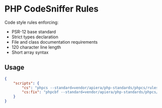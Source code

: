 # PHP CodeSniffer Rules

Code style rules enforcing:
- PSR-12 base standard
- Strict types declaration
- File and class documentation requirements
- 120 character line length
- Short array syntax

## Usage

```json
{
    "scripts": {
        "cs": "phpcs --standard=vendor/apiera/php-standards/phpcs/ruleset.xml src/",
        "cs:fix": "phpcbf --standard=vendor/apiera/php-standards/phpcs/ruleset.xml src/"
    }
}
```